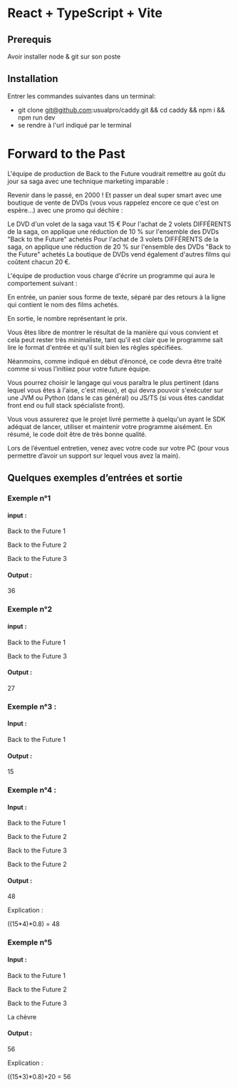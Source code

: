 # React + TypeScript + Vite
## Prerequis
Avoir installer node & git sur son poste

## Installation
Entrer les commandes suivantes dans un terminal:
- git clone git@github.com:usualpro/caddy.git && cd caddy && npm i && npm run dev 
- se rendre à l'url indiqué par le terminal

# Forward to the Past
L'équipe de production de Back to the Future voudrait remettre au goût du jour sa saga avec une technique marketing imparable :

Revenir dans le passé, en 2000 ! Et passer un deal super smart avec une boutique de vente de DVDs (vous vous rappelez encore ce que c'est on espère…) avec une promo qui déchire :

Le DVD d'un volet de la saga vaut 15 €
Pour l'achat de 2 volets DIFFÉRENTS de la saga, on applique une réduction de 10 % sur l'ensemble des DVDs "Back to the Future" achetés
Pour l'achat de 3 volets DIFFÉRENTS de la saga, on applique une réduction de 20 % sur l'ensemble des DVDs "Back to the Future" achetés
La boutique de DVDs vend également d'autres films qui coûtent chacun 20 €.

L'équipe de production vous charge d'écrire un programme qui aura le comportement suivant :

En entrée, un panier sous forme de texte, séparé par des retours à la ligne qui contient le nom des films achetés.

En sortie, le nombre représentant le prix.

Vous êtes libre de montrer le résultat de la manière qui vous convient et cela peut rester très minimaliste, tant qu'il est clair que le programme sait lire le format d'entrée et qu'il suit bien les règles spécifiées. 

Néanmoins, comme indiqué en début d’énoncé, ce code devra être traité comme si vous l’initiiez pour votre future équipe.

Vous pourrez choisir le langage qui vous paraîtra le plus pertinent (dans lequel vous êtes à l'aise, c'est mieux), et qui devra pouvoir s'exécuter sur une JVM ou Python (dans le cas général) ou JS/TS (si vous êtes candidat front end ou full stack spécialiste front).

Vous vous assurerez que le projet livré permette à quelqu'un ayant le SDK adéquat de lancer, utiliser et maintenir votre programme aisément. En résumé, le code doit être de très bonne qualité.

Lors de l’éventuel entretien, venez avec votre code sur votre PC (pour vous permettre d’avoir un support sur lequel vous avez la main).

## Quelques exemples d’entrées et sortie
### Exemple n°1
#### input :

Back to the Future 1

Back to the Future 2

Back to the Future 3

#### Output :

36

### Exemple n°2

#### input :

Back to the Future 1

Back to the Future 3

#### Output :

27

### Exemple n°3 :

#### Input :

Back to the Future 1

#### Output :

15

### Exemple n°4 :

#### Input :

Back to the Future 1

Back to the Future 2

Back to the Future 3

Back to the Future 2

#### Output :

48

Explication :

((15*4)*0.8) = 48

### Exemple n°5

#### Input :

Back to the Future 1

Back to the Future 2

Back to the Future 3

La chèvre

#### Output :

56

Explication :

((15*3)*0.8)+20 = 56


